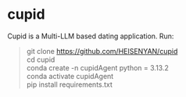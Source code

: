# cupid
Cupid is a Multi-LLM based dating application.
Run:
> git clone https://github.com/HEISENYAN/cupid <br>
> cd cupid <br>
> conda create -n cupidAgent python = 3.13.2 <br>
> conda activate cupidAgent <br>
> pip install requirements.txt <br>
